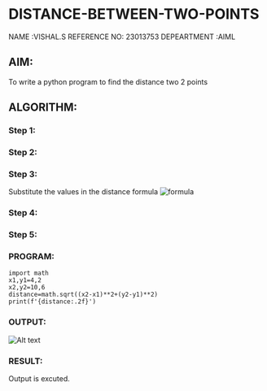 # DISTANCE-BETWEEN-TWO-POINTS
NAME :VISHAL.S REFERENCE NO: 23013753 DEPEARTMENT :AIML

## AIM:
To write a python program to find the distance two 2 points
## ALGORITHM:
### Step 1: 
### Step 2: 
### Step 3: 
Substitute the values in the distance formula  ![formula](/formula.JPG)
### Step 4: 
### Step 5: 
### PROGRAM:
```
import math
x1,y1=4,2
x2,y2=10,6
distance=math.sqrt((x2-x1)**2+(y2-y1)**2)
print(f'{distance:.2f}')
``````


### OUTPUT:
![Alt text](image.png)


### RESULT:
Output is excuted. 

